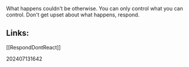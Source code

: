 What happens couldn't be otherwise. You can only control what you can control.  Don't get upset about what happens, respond.


## Links: 
[[RespondDontReact]]



202407131642
